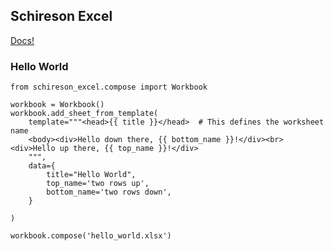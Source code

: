 ## Schireson Excel

[Docs!](http://docs.schireson.com/packages/schireson-excel/latest/)

### Hello World


    from schireson_excel.compose import Workbook

    workbook = Workbook()
    workbook.add_sheet_from_template(
        template="""<head>{{ title }}</head>  # This defines the worksheet name
        <body><div>Hello down there, {{ bottom_name }}!</div><br><div>Hello up there, {{ top_name }}!</div>
        """,
        data={
            title="Hello World",
            top_name='two rows up',
            bottom_name='two rows down',
        }

    )

    workbook.compose('hello_world.xlsx')
